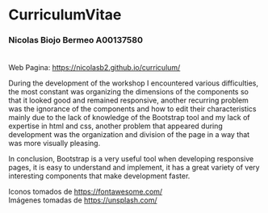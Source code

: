 # CurriculumVitae

### Nicolas Biojo Bermeo A00137580<br><br>

Web Pagina: https://nicolasb2.github.io/curriculum/


During the development of the workshop I encountered various difficulties, the most constant was organizing the dimensions of the components so that it looked good and remained responsive, another recurring problem was the ignorance of the components and how to edit their characteristics mainly due to the lack of knowledge of the Bootstrap tool and my lack of expertise in html and css, another problem that appeared during development was the organization and division of the page in a way that was more visually pleasing.<br>

In conclusion, Bootstrap is a very useful tool when developing responsive pages, it is easy to understand and implement, it has a great variety of very interesting components that make development faster.<br>

Iconos tomados de https://fontawesome.com/<br>
Imágenes tomadas de https://unsplash.com/<br>
